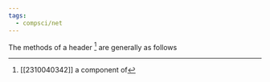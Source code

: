 ```yaml
---
tags:
  - compsci/net
---
```

The methods of a header [^1] are generally as follows

[^1]: [[2310040342]] a component of 